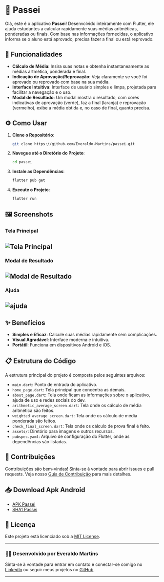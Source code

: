 # 📱 Passei

Olá, este é o aplicativo **Passei**! Desenvolvido inteiramente com Flutter, ele ajuda estudantes a calcular rapidamente suas médias aritméticas, ponderadas ou finais. Com base nas informações fornecidas, o aplicativo informa se o aluno está aprovado, precisa fazer a final ou está reprovado.

## 🚀 Funcionalidades

- **Cálculo de Média**: Insira suas notas e obtenha instantaneamente as médias artmética, ponderada e final.
- **Indicação de Aprovação/Reprovação**: Veja claramente se você foi aprovado ou reprovado com base na sua média.
- **Interface Intuitiva**: Interface de usuário simples e limpa, projetada para facilitar a navegação e o uso.
- **Modal de Resultado**: Um modal mostra o resultado, com cores indicativas de aprovação (verde), faz a final (laranja) e reprovação (vermelho), exibe a média obtida e, no caso de final, quanto precisa.

## ⚙️ Como Usar

1. **Clone o Repositório**:
   ```bash
   git clone https://github.com/Everaldo-Martins/passei.git
   ```
2. **Navegue até o Diretório do Projeto**:
   ```bash
   cd passei
   ```
3. **Instale as Dependências**:
   ```bash
   flutter pub get
   ```
4. **Execute o Projeto**:
   ```bash
   flutter run
   ```

## 🖼️ Screenshots

### Tela Principal

![Tela Principal](screenshots/tela_principal.png)
---

### Modal de Resultado

![Modal de Resultado](screenshots/modal_resultado.png)
---

### Ajuda

![ajuda](screenshots/ajuda.png)
---

## ✨ Benefícios

- **Simples e Eficaz**: Calcule suas médias rapidamente sem complicações.
- **Visual Agradável**: Interface moderna e intuitiva.
- **Portátil**: Funciona em dispositivos Android e iOS.

## 📋 Estrutura do Código

A estrutura principal do projeto é composta pelos seguintes arquivos:

- `main.dart`: Ponto de entrada do aplicativo.
- `home_page.dart`: Tela principal que concentra as demais.
- `about_page.dart`: Tela onde ficam as informações sobre o aplicativo, ajuda de uso e redes sociais do dev.
- `arithmetic_average_screen.dart`: Tela onde os cálculo de média aritmética são feitos.
- `weighted_average_screen.dart`: Tela onde os cálculo de média ponderada são feitos.
- `check_final_screen.dart`: Tela onde os cálculo de prova final é feito.
- `assets/`: Diretório para imagens e outros recursos.
- `pubspec.yaml`: Arquivo de configuração do Flutter, onde as dependências são listadas.

## 🌟 Contribuições

Contribuições são bem-vindas! Sinta-se à vontade para abrir issues e pull requests. Veja nosso [Guia de Contribuição](CONTRIBUTING.md) para mais detalhes.

## 📥 Download Apk Android

- [APK Passei](download/app-release.apk)
- [SHA1 Passei](download/app-release.apk.sha1)

## 📄 Licença

Este projeto está licenciado sob a [MIT License](LICENSE).

---

### 🧑‍💻 Desenvolvido por Everaldo Martins

Sinta-se à vontade para entrar em contato e conectar-se comigo no [LinkedIn](https://www.linkedin.com/in/everaldo-martins-de-oliveira-214400b3) ou seguir meus projetos no [GitHub](https://github.com/Everaldo-Martins).

---
